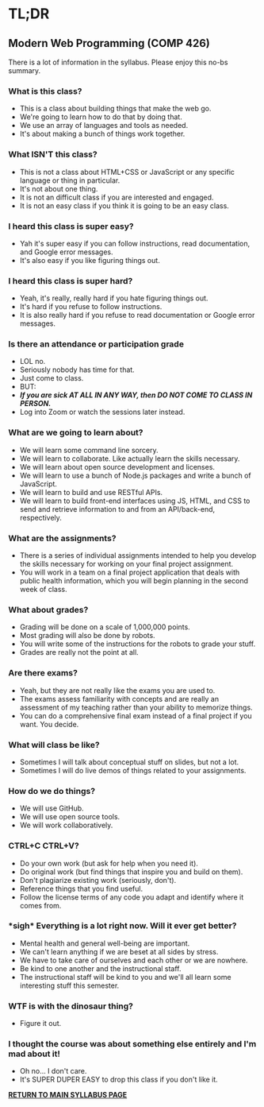 # TL;DR

## Modern Web Programming (COMP 426)

There is a lot of information in the syllabus. Please enjoy this no-bs summary.

### What is this class?

- This is a class about building things that make the web go. 
- We're going to learn how to do that by doing that. 
- We use an array of languages and tools as needed.
- It's about making a bunch of things work together.

### What ISN'T this class? 

- This is not a class about HTML+CSS or JavaScript or any specific language or thing in particular. 
- It's not about one thing.
- It is not an difficult class if you are interested and engaged.
- It is not an easy class if you think it is going to be an easy class.

### I heard this class is super easy?

- Yah it's super easy if you can follow instructions, read documentation, and Google error messages.
- It's also easy if you like figuring things out.

### I heard this class is super hard?

- Yeah, it's really, really hard if you hate figuring things out.
- It's hard if you refuse to follow instructions.
- It is also really hard if you refuse to read documentation or Google error messages.

### Is there an attendance or participation grade

- LOL no.
- Seriously nobody has time for that. 
- Just come to class.
- BUT:
- **_If you are sick AT ALL IN ANY WAY, then DO NOT COME TO CLASS IN PERSON._**
- Log into Zoom or watch the sessions later instead.

### What are we going to learn about?

- We will learn some command line sorcery.
- We will learn to collaborate. Like actually learn the skills necessary.
- We will learn about open source development and licenses. 
- We will learn to use a bunch of Node.js packages and write a bunch of JavaScript.
- We will learn to build and use RESTful APIs.
- We will learn to build front-end interfaces using JS, HTML, and CSS to send and retrieve information to and from an API/back-end, respectively.

### What are the assignments?

- There is a series of individual assignments intended to help you develop the skills necessary for working on your final project assignment. 
- You will work in a team on a final project application that deals with public health information, which you will begin planning in the second week of class.

### What about grades?

- Grading will be done on a scale of 1,000,000 points.
- Most grading will also be done by robots.
- You will write some of the instructions for the robots to grade your stuff. 
- Grades are really not the point at all.

### Are there exams? 

- Yeah, but they are not really like the exams you are used to.
- The exams assess familiarity with concepts and are really an assessment of my teaching rather than your ability to memorize things.
- You can do a comprehensive final exam instead of a final project if you want. You decide. 

### What will class be like?

- Sometimes I will talk about conceptual stuff on slides, but not a lot.
- Sometimes I will do live demos of things related to your assignments.

### How do we do things?

- We will use GitHub.
- We will use open source tools.
- We will work collaboratively.

### CTRL+C CTRL+V?

- Do your own work (but ask for help when you need it). 
- Do original work (but find things that inspire you and build on them). 
- Don't plagiarize existing work (seriously, don't). 
- Reference things that you find useful. 
- Follow the license terms of any code you adapt and identify where it comes from.

### \*sigh\* Everything is a lot right now. Will it ever get better?

- Mental health and general well-being are important.
- We can't learn anything if we are beset at all sides by stress.
- We have to take care of ourselves and each other or we are nowhere.
- Be kind to one another and the instructional staff.
- The instructional staff will be kind to you and we'll all learn some interesting stuff this semester.

### WTF is with the dinosaur thing?

- Figure it out.

### I thought the course was about something else entirely and I'm mad about it!

- Oh no... I don't care.
- It's SUPER DUPER EASY to drop this class if you don't like it.

[**RETURN TO MAIN SYLLABUS PAGE**](./README.md#course-policies-and-other-information)
